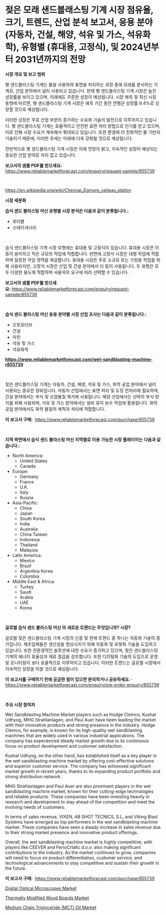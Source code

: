 <p><h1>젖은 모래 샌드블래스팅 기계 시장 점유율, 크기, 트렌드, 산업 분석 보고서, 응용 분야 (자동차, 건설, 해양, 석유 및 가스, 석유화학), 유형별 (휴대용, 고정식), 및 2024년부터 2031년까지의 전망</h1></p><p><strong>시장 개요 및 보고 범위</strong></p>
<p><p>웻 샌드블라스팅 기계는 물을 사용하여 표면을 처리하는 과정 중에 모래를 분사하는 기계로, 산업 분야에서 널리 사용되고 있습니다. 현재 웻 샌드블라스팅 기계 시장은 높은 성장률을 보이고 있으며, 미래에도 꾸준한 성장이 예상됩니다. 시장 예측 및 최신 시장 동향에 따르면, 웻 샌드블라스팅 기계 시장은 예측 기간 동안 연평균 성장률 9.4%로 성장할 것으로 예상됩니다.</p><p>이러한 성장은 주로 산업 부문의 증가하는 수요와 기술의 발전으로 이루어지고 있습니다. 웻 샌드블라스팅 기계는 효율적이고 안전한 표면 처리 방법으로 인기를 얻고 있으며, 이로 인해 시장 수요가 계속해서 확대되고 있습니다. 또한 환경에 더 친화적인 물 기반의 기술이기 때문에, 이러한 추세는 미래에 더욱 강화될 것으로 예상됩니다.</p><p>전반적으로 웻 샌드블라스팅 기계 시장은 미래 전망이 밝고, 지속적인 성장이 예상되는 중요한 산업 분야로 자리 잡고 있습니다.</p></p>
<p><strong>보고서의 샘플 PDF를 받으세요:</strong> <a href="https://www.reliablemarketforecast.com/enquiry/request-sample/855739">https://www.reliablemarketforecast.com/enquiry/request-sample/855739</a></p>
<p>&nbsp;</p>
<p><a href="https://en.wikipedia.org/wiki/Chennai_Egmore_railway_station">https://en.wikipedia.org/wiki/Chennai_Egmore_railway_station</a></p>
<p><strong>시장 세분화</strong></p>
<p><strong>습식 샌드 블라스팅 머신 유형별 시장 분석은 다음과 같이 분류됩니다.:</strong></p>
<p><ul><li>포터블</li><li>스테이셔너리</li></ul></p>
<p>&nbsp;</p>
<p><p>습식 샌드블라스팅 기계 시장 유형에는 휴대용 및 고정식이 있습니다. 휴대용 시장은 이동이 용이하고 작은 규모의 작업에 적합합니다. 반면에 고정식 시장은 대형 작업에 적합하며 일정한 작업 영역을 제공합니다. 휴대용 시장은 주로 소규모 또는 가정용 작업을 위해 사용되지만, 고정식 시장은 산업 및 건설 분야에서 더 많이 사용됩니다. 두 유형은 모두 다양한 용도에 적합하며 사용자의 요구에 따라 선택할 수 있습니다.</p></p>
<p><strong>보고서의 샘플 PDF를 받으세요:</strong>&nbsp;<a href="https://www.reliablemarketforecast.com/enquiry/request-sample/855739">https://www.reliablemarketforecast.com/enquiry/request-sample/855739</a></p>
<p>&nbsp;</p>
<p><strong> 습식 샌드 블라스팅 머신 응용 분야별 시장 산업 조사는 다음과 같이 분류됩니다.:</strong></p>
<p><ul><li>오토모티브</li><li>건설</li><li>마린</li><li>석유 및 가스</li><li>석유화학</li></ul></p>
<p><strong><a href="https://www.reliablemarketforecast.com/wet-sandblasting-machine-r855739">https://www.reliablemarketforecast.com/wet-sandblasting-machine-r855739</a></strong></p>
<p>&nbsp;</p>
<p><p>젖은 샌드블라스팅 기계는 자동차, 건설, 해양, 석유 및 가스, 화학 공업 분야에서 널리 사용되는 중요한 장비입니다. 자동차 산업에서는 표면 처리 및 도장 전처리에 필요하며, 건설 분야에서는 부식 및 오염물질 제거에 사용됩니다. 해양 산업에서는 선박의 부식 방지를 위해 사용되며, 석유 및 가스 분야에서는 설비 유지 보수 작업에 활용됩니다. 화학 공업 분야에서도 화학 물질의 세척과 처리에 적합합니다.</p></p>
<p><strong>이 보고서 구매:</strong>&nbsp; <a href="https://www.reliablemarketforecast.com/purchase/855739">https://www.reliablemarketforecast.com/purchase/855739</a></p>
<p>&nbsp;</p>
<p><strong>지역 측면에서 습식 샌드 블라스팅 머신 지역별로 이용 가능한 시장 플레이어는 다음과 같습니다.:</strong></p>
<p><ul>
    <li>
        North America:
        <ul>
            <li>United States</li>
            <li>Canada</li>
        </ul>
    </li>
    <li>
        Europe:
        <ul>
            <li>Germany</li>
            <li>France</li>
            <li>U.K.</li>
            <li>Italy</li>
            <li>Russia</li>
        </ul>
    </li>
    <li>
        Asia-Pacific:
        <ul>
            <li>China</li>
            <li>Japan</li>
            <li>South Korea</li>
            <li>India</li>
            <li>Australia</li>
            <li>China Taiwan</li>
            <li>Indonesia</li>
            <li>Thailand</li>
            <li>Malaysia</li>
        </ul>
    </li>
    <li>
        Latin America:
        <ul>
            <li>Mexico</li>
            <li>Brazil</li>
            <li>Argentina Korea</li>
            <li>Colombia</li>
        </ul>
    </li>
    <li>
        Middle East & Africa:
        <ul>
            <li>Turkey</li>
            <li>Saudi</li>
            <li>Arabia</li>
            <li>UAE</li>
            <li>Korea</li>
        </ul>
    </li>
    </ul></p>
<p>&nbsp;</p>
<p><strong>글로벌 습식 샌드 블라스팅 머신 의 새로운 트렌드는 무엇입니까? 시장?</strong></p>
<p><p>글로벌 젖은 샌드블라스팅 기계 시장의 신흥 및 현재 트렌드 중 하나는 자동화 기술의 증가입니다. 제조업체들은 생산성을 향상시키기 위해 자동화 및 로봇화 기술을 도입하고 있습니다. 또한 친환경적인 솔루션에 대한 수요가 증가하고 있으며, 젖은 샌드블라스팅 기계의 에너지 효율성과 재료 절감을 강조합니다. 또한 디지털화 기술의 도입으로 운영 및 모니터링이 보다 효율적으로 이루어지고 있습니다. 이러한 트렌드는 글로벌 시장에서 지속적인 성장을 이끌 것으로 예상됩니다.</p></p>
<p><strong>이 보고서를 구매하기 전에 궁금한 점이 있으면 문의하거나 공유하세요.</strong>- <a href="https://www.reliablemarketforecast.com/enquiry/pre-order-enquiry/855739">https://www.reliablemarketforecast.com/enquiry/pre-order-enquiry/855739</a></p>
<p>&nbsp;</p>
<p><strong>주요 시장 참여자</strong></p>
<p><p>Wet Sandblasting Machine Market players such as Hodge Clemco, Kushal Udhyog, MHG Strahlanlagen, and Paul Auer have been leading the market with their innovative products and strong presence in the industry. Hodge Clemco, for example, is known for its high-quality wet sandblasting machines that are widely used in various industrial applications. The company has experienced steady market growth due to its continuous focus on product development and customer satisfaction.</p><p>Kushal Udhyog, on the other hand, has established itself as a key player in the wet sandblasting machine market by offering cost-effective solutions and superior customer service. The company has witnessed significant market growth in recent years, thanks to its expanding product portfolio and strong distribution network.</p><p>MHG Strahlanlagen and Paul Auer are also prominent players in the wet sandblasting machine market, known for their cutting-edge technologies and reliable products. These companies have been investing heavily in research and development to stay ahead of the competition and meet the evolving needs of customers.</p><p>In terms of sales revenue, VIXEN, AB SHOT TECNICS, S.L, and Viking Blast Systems have emerged as top performers in the wet sandblasting machine market. These companies have seen a steady increase in sales revenue due to their strong market presence and innovative product offerings.</p><p>Overall, the wet sandblasting machine market is highly competitive, with players like CEEVER and FerroCrtalic d.o.o. also making significant contributions to the industry. As the market continues to grow, companies will need to focus on product differentiation, customer service, and technological advancements to stay competitive and sustain their growth in the future.</p></p>
<p><strong>이 보고서 구매:</strong>&nbsp;&nbsp;<a href="https://www.reliablemarketforecast.com/purchase/855739">https://www.reliablemarketforecast.com/purchase/855739</a></p>
<p><p><a href="https://github.com/gamblestampleyjenny50m5sl6/Market-Research-Report-List-3/blob/main/digital-optical-microscopes-market.md">Digital Optical Microscopes Market</a></p><p><a href="https://github.com/wwwkeltoum/Market-Research-Report-List-4/blob/main/thermally-modified-wood-boards-market.md">Thermally Modified Wood Boards Market</a></p><p><a href="https://github.com/nicholepatriciadoylenwnrjr0/Market-Research-Report-List-3/blob/main/medium-chain-triglyceride-mct-oil-market.md">Medium Chain Triglyceride (MCT) Oil Market</a></p></p>